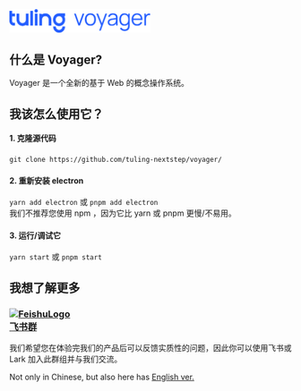 <img src="tuling_voyager.png" alt="Tuling Voyager" width="50%" height="50%">

## 什么是 Voyager?
Voyager 是一个全新的基于 Web 的概念操作系统。
## 我该怎么使用它？
#### 1. 克隆源代码
   `git clone https://github.com/tuling-nextstep/voyager/`
#### 2. 重新安装 electron  
   `yarn add electron` 或 `pnpm add electron`  
   我们不推荐您使用 npm ，因为它比 yarn 或 pnpm 更慢/不易用。
#### 3. 运行/调试它
   `yarn start` 或 `pnpm start`
## 我想了解更多
### [<img src="http://xctmit.fun/lark.png" alt="FeishuLogo" width="24px" height="24px"><div>飞书群</div>](https://applink.feishu.cn/client/chat/chatter/add_by_link?link_token=21drce32-eb2f-4250-9f44-3f3a9ccc60e5)
我们希望您在体验完我们的产品后可以反馈实质性的问题，因此你可以使用飞书或 Lark 加入此群组并与我们交流。
  
Not only in Chinese, but also here has [English ver.](README.md)
